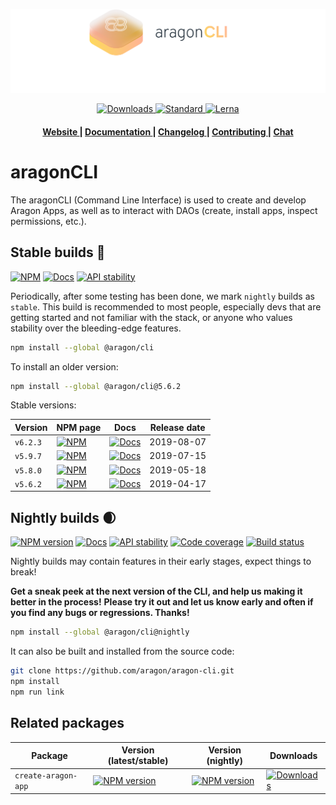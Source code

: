 ![aragonCLI logo](/docs/assets/brand/aragoncli.png)

<div align="center">
  <!-- Downloads -->
  <a href="https://npmjs.org/package/@aragon/cli">
    <img src="https://img.shields.io/npm/dm/@aragon/cli.svg?style=flat-square"
      alt="Downloads" />
  </a>
  <!-- Standard -->
  <a href="https://standardjs.com">
    <img src="https://img.shields.io/badge/code%20style-standard-brightgreen.svg?style=flat-square"
      alt="Standard" />
  </a>
  <!-- Lerna -->
  <a href="https://lerna.js.org/">
    <img src="https://img.shields.io/badge/maintained%20with-lerna-blueviolet.svg?style=flat-square"
      alt="Lerna" />
  </a>
</div>

<div align="center">
  <h4>
    <a href="https://aragon.org">
      Website
    </a>
    <span> | </span>
    <a href="https://hack.aragon.org/docs/cli-intro.html">
      Documentation
    </a>
    <span> | </span>
    <a href="CHANGELOG.md">
      Changelog
    </a>
    <span> | </span>
    <a href="CONTRIBUTING.md">
      Contributing
    </a>
    <span> | </span>
    <a href="https://aragon.chat">
      Chat
    </a>
  </h4>
</div>

# aragonCLI

The aragonCLI (Command Line Interface) is used to create and develop Aragon Apps, as well as to
interact with DAOs (create, install apps, inspect permissions, etc.).

## Stable builds 🌳

[![NPM][latest-stable-npm-badge]][npm-link]
[![Docs][latest-stable-docs-badge]][latest-stable-docs-link]
[![API stability][stability-stable-badge]][stability-docs-link]

Periodically, after some testing has been done, we mark `nightly` builds as `stable`.
This build is recommended to most people, especially devs that are getting started and not familiar
with the stack, or anyone who values stability over the bleeding-edge features.

```sh
npm install --global @aragon/cli
```

To install an older version:

```sh
npm install --global @aragon/cli@5.6.2
```

Stable versions:

| Version  | NPM page                              | Docs                                     | Release date |
| -------- | ------------------------------------- | ---------------------------------------- | ------------ |
| `v6.2.3` | [![NPM][623-npm-badge]][623-npm-link] | [![Docs][623-docs-badge]][623-docs-link] | 2019-08-07   |
| `v5.9.7` | [![NPM][597-npm-badge]][597-npm-link] | [![Docs][597-docs-badge]][597-docs-link] | 2019-07-15   |
| `v5.8.0` | [![NPM][580-npm-badge]][580-npm-link] | [![Docs][580-docs-badge]][580-docs-link] | 2019-05-18   |
| `v5.6.2` | [![NPM][562-npm-badge]][562-npm-link] | [![Docs][562-docs-badge]][562-docs-link] | 2019-04-17   |

[latest-stable-npm-badge]: https://img.shields.io/npm/v/@aragon/cli/stable.svg?style=flat-square
[latest-stable-docs-badge]: https://img.shields.io/badge/docs-latest%20stable-blue.svg?style=flat-square
[latest-stable-docs-link]: https://hack.aragon.org/docs/cli-intro.html
[623-npm-badge]: https://img.shields.io/badge/npm-v6.2.3-blue.svg?style=flat-square
[623-npm-link]: https://www.npmjs.com/package/@aragon/cli/v/6.2.3
[623-docs-badge]: https://img.shields.io/badge/docs-v6.2.3-blue.svg?style=flat-square
[623-docs-link]: https://github.com/aragon/aragon-cli/blob/v6.2.3/docs/Intro.md
[597-npm-badge]: https://img.shields.io/badge/npm-v5.9.7-blue.svg?style=flat-square
[597-npm-link]: https://www.npmjs.com/package/@aragon/cli/v/5.9.7
[597-docs-badge]: https://img.shields.io/badge/docs-v5.9.7-blue.svg?style=flat-square
[597-docs-link]: https://github.com/aragon/aragon-cli/blob/v5.9.7/docs/Intro.md
[580-npm-badge]: https://img.shields.io/badge/npm-v5.8.0-blue.svg?style=flat-square
[580-npm-link]: https://www.npmjs.com/package/@aragon/cli/v/5.7.0
[580-docs-badge]: https://img.shields.io/badge/docs-v5.8.0-blue.svg?style=flat-square
[580-docs-link]: https://github.com/aragon/aragon-cli/blob/v5.8.0/docs/Intro.md
[562-npm-badge]: https://img.shields.io/badge/npm-v5.6.2-blue.svg?style=flat-square
[562-npm-link]: https://www.npmjs.com/package/@aragon/cli/v/5.6.2
[562-docs-badge]: https://img.shields.io/badge/docs-v5.6.2-blue.svg?style=flat-square
[562-docs-link]: https://github.com/aragon/aragon-cli/blob/fcaca8be1cb1833ceef515d3eae34b2e1f2ef88d/docs/Intro.md

## Nightly builds 🌒

[![NPM version][nightly-npm-badge]][npm-link]
[![Docs][nightly-docs-badge]][nightly-docs-link]
[![API stability][stability-experimental-badge]][stability-docs-link]
[![Code coverage][nightly-coverage-badge]][nightly-coverage-link]
[![Build status][nightly-build-badge]][nightly-build-link]

Nightly builds may contain features in their early stages, expect things to break!

**Get a sneak peek at the next version of the CLI, and help us making it better in the process!**
**Please try it out and let us know early and often if you find any bugs or regressions. Thanks!**

```sh
npm install --global @aragon/cli@nightly
```

It can also be built and installed from the source code:

```sh
git clone https://github.com/aragon/aragon-cli.git
npm install
npm run link
```

[nightly-npm-badge]: https://img.shields.io/npm/v/@aragon/cli/nightly.svg?style=flat-square&color=blueviolet
[nightly-docs-badge]: https://img.shields.io/badge/docs-master-blue.svg?style=flat-square
[nightly-docs-link]: https://hack.aragon.org/docs/cli-intro.html
[nightly-coverage-badge]: https://img.shields.io/coveralls/aragon/aragon-cli.svg?style=flat-square
[nightly-coverage-link]: https://coveralls.io/github/aragon/aragon-cli
[nightly-build-badge]: https://img.shields.io/travis/aragon/aragon-cli/master.svg?style=flat-square
[nightly-build-link]: https://travis-ci.org/aragon/aragon-cli/branches
[npm-link]: https://npmjs.org/package/@aragon/cli
[stability-stable-badge]: https://img.shields.io/badge/stability-stable-brightgreen.svg?style=flat-square
[stability-experimental-badge]: https://img.shields.io/badge/stability-experimental-orange.svg?style=flat-square
[stability-docs-link]: https://nodejs.org/api/documentation.html#documentation_stability_index

## Related packages

| Package             | Version (latest/stable)                       | Version (nightly)                                     | Downloads                                         |
| ------------------- | --------------------------------------------- | ----------------------------------------------------- | ------------------------------------------------- |
| `create-aragon-app` | [![NPM version][caa-npm-badge]][caa-npm-link] | [![NPM version][caa-npm-badge-nightly]][caa-npm-link] | [![Downloads][caa-downloads-badge]][caa-npm-link] |

[caa-npm-badge]: https://img.shields.io/npm/v/create-aragon-app/latest.svg?style=flat-square
[caa-npm-link]: https://npmjs.org/package/create-aragon-app
[caa-npm-badge-nightly]: https://img.shields.io/npm/v/create-aragon-app/nightly.svg?style=flat-square&color=blueviolet
[caa-downloads-badge]: https://img.shields.io/npm/dm/create-aragon-app.svg?style=flat-square
